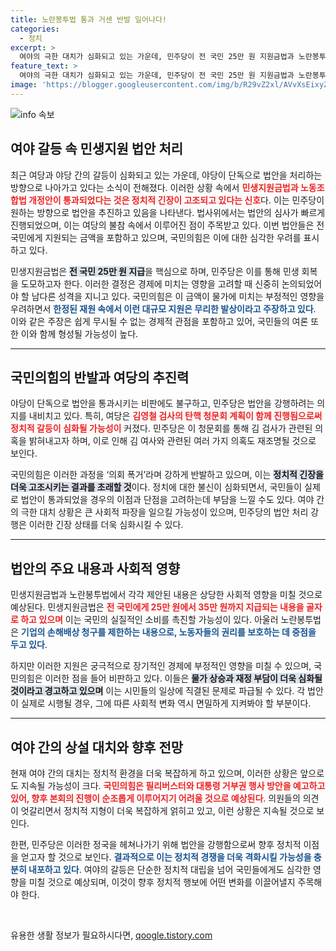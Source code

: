 ```yaml
---
title: 노란봉투법 통과 거센 반발 일어나다!
categories:
  - 정치
excerpt: >
  여야의 극한 대치가 심화되고 있는 가운데, 민주당이 전 국민 25만 원 지원금법과 노란봉투법을 단독으로 처리했습니다. 국민의힘은 필리버스터로 반대 의사를 밝히며 혼란 속 본회의 진행을 저지할 계획입니다. 긴박한 정치 상황, 이 꼭지의 결말은?
feature_text: >
  여야의 극한 대치가 심화되고 있는 가운데, 민주당이 전 국민 25만 원 지원금법과 노란봉투법을 단독으로 처리했습니다. 국민의힘은 필리버스터로 반대 의사를 밝히며 혼란 속 본회의 진행을 저지할 계획입니다. 긴박한 정치 상황, 이 꼭지의 결말은?
image: 'https://blogger.googleusercontent.com/img/b/R29vZ2xl/AVvXsEixyZcFfHzMRdzZMjFBmAUKJYCLCGyLL1o632UiGVXcaFdKo_bkvkuCioo0uUKlGfBVcT3P84aROyZIXSBEx3Aw5nCQ3pTgDom1WDC4m8eifvWiAmWEEVb4x6G_l8C0QH225ldMjyaFvpxGEBGNO37VmDTDMHGhJPq73UglMfDca1-0aw/s1600/blogspot.png'
---
```


<p><img src="https://blogger.googleusercontent.com/img/b/R29vZ2xl/AVvXsEixyZcFfHzMRdzZMjFBmAUKJYCLCGyLL1o632UiGVXcaFdKo_bkvkuCioo0uUKlGfBVcT3P84aROyZIXSBEx3Aw5nCQ3pTgDom1WDC4m8eifvWiAmWEEVb4x6G_l8C0QH225ldMjyaFvpxGEBGNO37VmDTDMHGhJPq73UglMfDca1-0aw/s1600/blogspot.png" alt="info 속보" /></p>

<h2 data-ke-size="size26">여야 갈등 속 민생지원 법안 처리</h2>

<p data-ke-size="size16">최근 여당과 야당 간의 갈등이 심화되고 있는 가운데, 야당이 단독으로 법안을 처리하는 방향으로 나아가고 있다는 소식이 전해졌다. 이러한 상황 속에서 <b><span style="color: #ee2323;">민생지원금법과 노동조합법 개정안이 통과되었다는 것은 정치적 긴장이 고조되고 있다는 신호</span></b>다. 이는 민주당이 원하는 방향으로 법안을 추진하고 있음을 나타낸다. 법사위에서는 법안의 심사가 빠르게 진행되었으며, 이는 여당의 불참 속에서 이루어진 점이 주목받고 있다. 이번 법안들은 전 국민에게 지원되는 금액을 포함하고 있으며, 국민의힘은 이에 대한 심각한 우려를 표시하고 있다. </p>

<p data-ke-size="size16">민생지원금법은 <b><span style="background-color: #21538527;">전 국민 25만 원 지급</span></b>을 핵심으로 하며, 민주당은 이를 통해 민생 회복을 도모하고자 한다. 이러한 결정은 경제에 미치는 영향을 고려할 때 신중히 논의되었어야 할 남다른 성격을 지니고 있다. 국민의힘은 이 금액이 물가에 미치는 부정적인 영향을 우려하면서 <b><span style="color: #1a5490;">한정된 재원 속에서 이런 대규모 지원은 무리한 발상이라고 주장하고 있다</span></b>. 이와 같은 주장은 쉽게 무시될 수 없는 경제적 관점을 포함하고 있어, 국민들의 여론 또한 이와 함께 형성될 가능성이 높다.</p>

<hr>

<h2 data-ke-size="size26">국민의힘의 반발과 여당의 추진력</h2>

<p data-ke-size="size16">야당이 단독으로 법안을 통과시키는 비판에도 불구하고, 민주당은 법안을 강행하려는 의지를 내비치고 있다. 특히, 여당은 <b><span style="color: #ee2323;">김영철 검사의 탄핵 청문회 계획이 함께 진행됨으로써 정치적 갈등이 심화될 가능성이</span></b> 커졌다. 민주당은 이 청문회를 통해 김 검사가 관련된 의혹을 밝혀내고자 하며, 이로 인해 김 여사와 관련된 여러 가지 의혹도 재조명될 것으로 보인다.</p>

<p data-ke-size="size16">국민의힘은 이러한 과정을 ‘의회 폭거’라며 강하게 반발하고 있으며, 이는 <b><span style="background-color: #21538527;">정치적 긴장을 더욱 고조시키는 결과를 초래할 것</span></b>이다. 정치에 대한 불신이 심화되면서, 국민들이 실제로 법안이 통과되었을 경우의 이점과 단점을 고려하는데 부담을 느낄 수도 있다. 여야 간의 극한 대치 상황은 큰 사회적 파장을 일으킬 가능성이 있으며, 민주당의 법안 처리 강행은 이러한 긴장 상태를 더욱 심화시킬 수 있다.</p>

<hr>

<h2 data-ke-size="size26">법안의 주요 내용과 사회적 영향</h2>

<p data-ke-size="size16">민생지원금법과 노란봉투법에서 각각 제안된 내용은 상당한 사회적 영향을 미칠 것으로 예상된다. 민생지원금법은 <b><span style="color: #ee2323;">전 국민에게 25만 원에서 35만 원까지 지급되는 내용을 골자로 하고 있으며</span></b> 이는 국민의 실질적인 소비를 촉진할 가능성이 있다. 아울러 노란봉투법은 <b><span style="color: #1a5490;">기업의 손해배상 청구를 제한하는 내용으로, 노동자들의 권리를 보호하는 데 중점을 두고 있다</span></b>.</p>

<p data-ke-size="size16">하지만 이러한 지원은 궁극적으로 장기적인 경제에 부정적인 영향을 미칠 수 있으며, 국민의힘은 이러한 점을 들어 비판하고 있다. 이들은 <b><span style="background-color: #21538527;">물가 상승과 재정 부담이 더욱 심화될 것이라고 경고하고 있으며</span></b> 이는 시민들의 일상에 직결된 문제로 파급될 수 있다. 각 법안이 실제로 시행될 경우, 그에 따른 사회적 변화 역시 면밀하게 지켜봐야 할 부분이다.</p>

<hr>

<h2 data-ke-size="size26">여야 간의 상설 대치와 향후 전망</h2>

<p data-ke-size="size16">현재 여야 간의 대치는 정치적 환경을 더욱 복잡하게 하고 있으며, 이러한 상황은 앞으로도 지속될 가능성이 크다. <b><span style="color: #ee2323;">국민의힘은 필리버스터와 대통령 거부권 행사 방안을 예고하고 있어, 향후 본회의 진행이 순조롭게 이루어지기 어려울 것으로 예상된다</span></b>. 의원들의 의견이 엇갈리면서 정치적 지형이 더욱 복잡하게 얽히고 있고, 이런 상황은 지속될 것으로 보인다.</p>

<p data-ke-size="size16">한편, 민주당은 이러한 정국을 헤쳐나가기 위해 법안을 강행함으로써 향후 정치적 이점을 얻고자 할 것으로 보인다. <b><span style="color: #1a5490;">결과적으로 이는 정치적 경쟁을 더욱 격화시킬 가능성을 충분히 내포하고 있다</span></b>. 여야의 갈등은 단순한 정치적 대립을 넘어 국민들에게도 심각한 영향을 미칠 것으로 예상되며, 이것이 향후 정치적 행보에 어떤 변화를 이끌어낼지 주목해야 한다.</p>

<p data-ke-size="size16">&nbsp;</p>
유용한 생활 정보가 필요하시다면, <a href="https://qoogle.tistory.com" rel="dofollow">qoogle.tistory.com</a>


